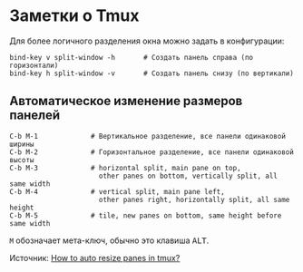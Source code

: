 # Заметки о Tmux

Для более логичного разделения окна можно задать в конфигурации:

```
bind-key v split-window -h       # Создать панель справа (по горизонтали)
bind-key h split-window -v       # Создать панель снизу (по вертикали)
```

## Автоматическое изменение размеров панелей

    C-b M-1             # Вертикальное разделение, все панели одинаковой ширины
    C-b M-2             # Горизонтальное разделение, все панели одинаковой высоты
    C-b M-3             # horizontal split, main pane on top,
                          other panes on bottom, vertically split, all same width
    C-b M-4             # vertical split, main pane left,
                          other panes right, horizontally split, all same height
    C-b M-5             # tile, new panes on bottom, same height before same width

`M` обозначает мета-ключ, обычно это клавиша <kbd>ALT</kbd>.

Источник: [How to auto resize panes in tmux?](https://superuser.com/questions/456775/how-to-auto-resize-panes-in-tmux)
